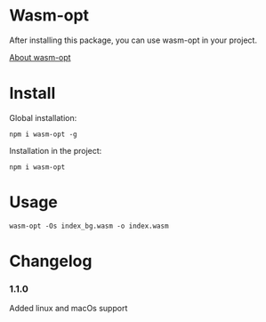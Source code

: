 # Wasm-opt

After installing this package, you can use wasm-opt in your project.

[About wasm-opt](https://rustwasm.github.io/docs/wasm-bindgen/examples/add.html)

# Install
Global installation:

```
npm i wasm-opt -g
```

Installation in the project:

```
npm i wasm-opt
```

# Usage

```
wasm-opt -Os index_bg.wasm -o index.wasm
```

# Changelog

### 1.1.0
  Added linux and macOs support
